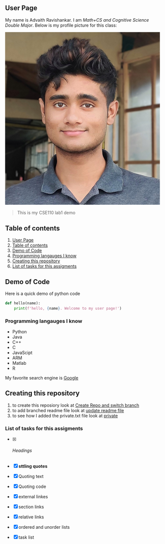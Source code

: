 ## User Page

My name is Advaith Ravishankar. I am *_Math+CS and Cognitive Science Double Major_*. Below is my profile picture for this class:

<img src="images/profilepic.jpg">

> This is my CSE110 lab1 demo

## Table of contents
1. [User Page](#user-page)
2. [Table of contents](#table-of-contents)
3. [Demo of Code](#demo-of-code)
4. [Programming langauges I know](#programming-langauges-i-know)
5. [Creating this repository](#creating-this-repository)
6. [List of tasks for this assigments](#list-of-tasks-for-this-assigments)

## Demo of Code
Here is a quick demo of python code

```python
def hello(name):
    print(f'hello, {name}. Welcome to my user page!')
```

### Programming langauges I know
- Python
- Java
- C++
- C
- JavaScipt
- ARM
- Matlab
- R

My favorite search engine is  [Google](https://www.google.com/)

## Creating this repository
1. to create this reposiory look at [Create Repo and switch branch](screenshots/Create_repo_and_switch_branch.png)
2. to add branched readme file look at [update readme file](screenshots/Update_readme_file.png)
3. to see how I added the private.txt file look at [private](screenshots/Added_private_and_gitignore.png)

### List of tasks for this assigments
- [x] ###### Headings
- [x] **sttling quotes**
- [x] Quoting text
- [x] Quoting code
- [x] external linkes
- [x] section links
- [x] relative links
- [x] ordered and unorder lists
- [x] task list





